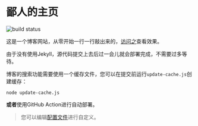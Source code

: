 # 鄙人的主页
![build status](https://github.com/jason-bowen-zheng/jason-bowen-zheng.github.io/actions/workflows/main.yml/badge.svg)

这是一个博客网站，从零开始一行一行敲出来的，[访问之](https://jason-bowen-zheng.github.io)查看效果。

由于没有使用Jekyll，源代码提交上去后过一会儿就会部署完成，不需要过多等待。

博客的搜索功能需要使用一个缓存文件，您可以在提交前运行`update-cache.js`创建缓存：

```shell
node update-cache.js
```

**或者**使用GitHub Action进行自动部署。
> 您可以编辑[配置文件](https://github.com/jason-bowen-zheng/jason-bowen-zheng.github.io/blob/master/.github/workflows/main.yml)进行自定义。
